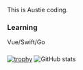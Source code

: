 This is Austie coding.

### Learning

Vue/Swift/Go

### 
[![trophy](https://github-profile-trophy.vercel.app/?username=austiecodes)](https://github.com/ryo-ma/github-profile-trophy)
![GitHub stats](https://github-readme-stats.vercel.app/api?username=austiecodes&show_icons=true)  




